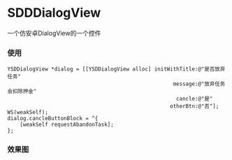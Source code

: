 # SDDDialogView
一个仿安卓DialogView的一个控件

### 使用
```
YSDDialogView *dialog = [[YSDDialogView alloc] initWithTitle:@"是否放弃任务"
                                                     message:@"放弃任务会扣除押金"
                                                      cancle:@"是"
                                                    otherBtn:@"否"];
WS(weakSelf);
dialog.cancleButtonBlock = ^{
    [weakSelf requestAbandonTask];
};
```

### 效果图
![]()

